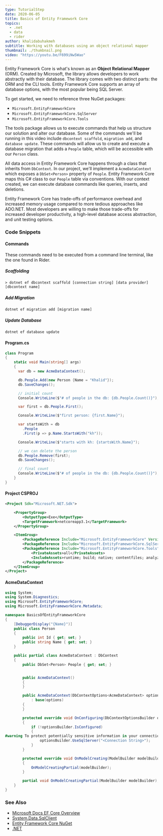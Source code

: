 ```yaml
---
type: TutorialStep
date: 2020-06-05
title: Basics of Entity Framework Core
topics:
  - .net
  - data
  - rider
author: khalidabuhakmeh
subtitle: Working with databases using an object relational mapper
thumbnail: ./thumbnail.png
video: "https://youtu.be/F699iNw5Wao"
---
```


Entity Framework Core is what's known as an **Object Relational Mapper** (ORM). Created by Microsoft, the library allows developers to work abstractly with their database. The library comes with two distinct parts: the ORM and the CLI tools. Entity Framework Core supports an array of database options, with the most popular being SQL Server.

To get started, we need to reference three NuGet packages:

- `Microsoft.EntityFrameworkCore`
- `Microsoft.EntityFrameworkCore.SqlServer`
- `Microsoft.EntityFrameworkCore.Tools`

The tools package allows us to execute commands that help us structure our solution and alter our database. Some of the commands we'll be running in this video include `dbcontext scaffold`, `migration add`, and `database update`. These commands will allow us to create and execute a database migration that adds a `People` table, which will be accessible with our `Person` class.

All data access in Entity Framework Core happens through a class that inherits from `DbContext`. In our project, we'll implement a `AcmeDataContext` which exposes a `DbSet<Person>` property of `People`. Entity Framework Core maps this C# class to our `People` table via conventions. With our context created, we can execute database commands like queries, inserts, and deletions.

Entity Framework Core has trade-offs of performance overhead and increased memory usage compared to more tedious approaches like ADO.NET. Most developers are willing to make those trade-offs for increased developer productivity, a high-level database access abstraction, and unit testing options.

### Code Snippets

#### Commands

These commands need to be executed from a command line terminal, like the one found in Rider.

##### Scaffolding

```shell
> dotnet ef dbcontext scaffold [connection string] [data provider] [dbcontext name]
```

##### Add Migration

```shell
dotnet ef migration add [migration name]
```

##### Update Database

```shell
dotnet ef database update
```

#### Program.cs

```csharp
class Program
{
    static void Main(string[] args)
    {
      var db = new AcmeDataContext();

      db.People.Add(new Person {Name = "Khalid"});
      db.SaveChanges();

      // initial count
      Console.WriteLine($"# of people in the db: {db.People.Count()}");

      var first = db.People.First();

      Console.WriteLine($"first person: {first.Name}");

      var startsWith = db
        .People
        .First(p => p.Name.StartsWith("kh"));

      Console.WriteLine($"starts with kh: {startsWith.Name}");

      // we can delete the person
      db.People.Remove(first);
      db.SaveChanges();

      // final count
      Console.WriteLine($"# of people in the db: {db.People.Count()}");
    }
}
```

#### Project CSPROJ

```xml
<Project Sdk="Microsoft.NET.Sdk">

    <PropertyGroup>
        <OutputType>Exe</OutputType>
        <TargetFramework>netcoreapp3.1</TargetFramework>
    </PropertyGroup>

    <ItemGroup>
        <PackageReference Include="Microsoft.EntityFrameworkCore" Version="3.1.4" />
        <PackageReference Include="Microsoft.EntityFrameworkCore.SqlServer" Version="3.1.4" />
        <PackageReference Include="Microsoft.EntityFrameworkCore.Tools" Version="3.1.4">
            <PrivateAssets>all</PrivateAssets>
            <IncludeAssets>runtime; build; native; contentfiles; analyzers</IncludeAssets>
        </PackageReference>
    </ItemGroup>
</Project>
```

#### AcmeDataContext

```csharp
using System;
using System.Diagnostics;
using Microsoft.EntityFrameworkCore;
using Microsoft.EntityFrameworkCore.Metadata;

namespace BasicsOfEntityFrameworkCore
{
    [DebuggerDisplay("{Name}")]
    public class Person
    {
        public int Id { get; set; }
        public string Name { get; set; }
    }

    public partial class AcmeDataContext : DbContext
    {
        public DbSet<Person> People { get; set; }


        public AcmeDataContext()
        {
        }

        public AcmeDataContext(DbContextOptions<AcmeDataContext> options)
            : base(options)
        {
        }

        protected override void OnConfiguring(DbContextOptionsBuilder optionsBuilder)
        {
            if (!optionsBuilder.IsConfigured)
            {
#warning To protect potentially sensitive information in your connection string, you should move it out of source code. See http://go.microsoft.com/fwlink/?LinkId=723263 for guidance on storing connection strings.
                optionsBuilder.UseSqlServer("<Connection String>");
            }
        }

        protected override void OnModelCreating(ModelBuilder modelBuilder)
        {
            OnModelCreatingPartial(modelBuilder);
        }

        partial void OnModelCreatingPartial(ModelBuilder modelBuilder);
    }
}
```

### See Also

- [Microsoft Docs EF Core Overview](https://docs.microsoft.com/en-us/ef/core/)
- [System.Data.SqlClient](https://www.nuget.org/packages/System.Data.SqlClient/)
- [Entity Framework Core NuGet](https://www.nuget.org/packages/Microsoft.EntityFrameworkCore)
- [.NET](https://dot.net/)
